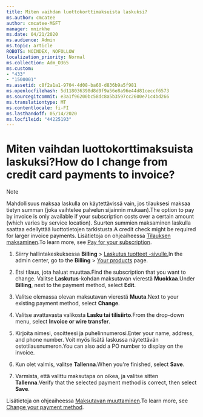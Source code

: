 ```yaml
---
title: Miten vaihdan luottokorttimaksuista laskuksi?
ms.author: cmcatee
author: cmcatee-MSFT
manager: mnirkhe
ms.date: 04/21/2020
ms.audience: Admin
ms.topic: article
ROBOTS: NOINDEX, NOFOLLOW
localization_priority: Normal
ms.collection: Adm_O365
ms.custom:
- "433"
- "1500001"
ms.assetid: c8f2a1a1-9704-4d08-ba60-d836b9a5f981
ms.openlocfilehash: 5d118036398d8d9f9a56e8a96e44d81ceccf6573
ms.sourcegitcommit: e3a1f96200bc58dc8a5b3597cc2600e71c4bd266
ms.translationtype: MT
ms.contentlocale: fi-FI
ms.lasthandoff: 05/14/2020
ms.locfileid: "44225193"
---
```

# <a name="how-do-i-change-from-credit-card-payments-to-invoice"></a><span data-ttu-id="8dfd5-102">Miten vaihdan luottokorttimaksuista laskuksi?</span><span class="sxs-lookup"><span data-stu-id="8dfd5-102">How do I change from credit card payments to invoice?</span></span>

> [!NOTE]
> <span data-ttu-id="8dfd5-103">Mahdollisuus maksaa laskulla on käytettävissä vain, jos tilauksesi maksaa tietyn summan (joka vaihtelee palvelun sijainnin mukaan).</span><span class="sxs-lookup"><span data-stu-id="8dfd5-103">The option to pay by invoice is only available if your subscription costs over a certain amount (which varies by service location).</span></span> <span data-ttu-id="8dfd5-104">Suurten summien maksaminen laskulla saattaa edellyttää luottotietojen tarkistusta.</span><span class="sxs-lookup"><span data-stu-id="8dfd5-104">A credit check might be required for larger invoice payments.</span></span> <span data-ttu-id="8dfd5-105">Lisätietoja on ohjeaiheessa [Tilauksen maksaminen](https://docs.microsoft.com/office365/admin/subscriptions-and-billing/pay-for-your-subscription).</span><span class="sxs-lookup"><span data-stu-id="8dfd5-105">To learn more, see [Pay for your subscription](https://docs.microsoft.com/office365/admin/subscriptions-and-billing/pay-for-your-subscription).</span></span>

1. <span data-ttu-id="8dfd5-106">Siirry hallintakeskuksessa **Billing**  >  [Laskutus tuotteet -sivulle.](https://go.microsoft.com/fwlink/p/?linkid=842054)</span><span class="sxs-lookup"><span data-stu-id="8dfd5-106">In the admin center, go to the **Billing** > [Your products](https://go.microsoft.com/fwlink/p/?linkid=842054) page.</span></span>

2. <span data-ttu-id="8dfd5-107">Etsi tilaus, jota haluat muuttaa.</span><span class="sxs-lookup"><span data-stu-id="8dfd5-107">Find the subscription that you want to change.</span></span> <span data-ttu-id="8dfd5-108">Valitse **Laskutus**-kohdan maksutavan vierestä **Muokkaa**.</span><span class="sxs-lookup"><span data-stu-id="8dfd5-108">Under **Billing**, next to the payment method, select **Edit**.</span></span>

3. <span data-ttu-id="8dfd5-109">Valitse olemassa olevan maksutavan vierestä **Muuta**.</span><span class="sxs-lookup"><span data-stu-id="8dfd5-109">Next to your existing payment method, select **Change**.</span></span>

4. <span data-ttu-id="8dfd5-110">Valitse avattavasta valikosta **Lasku tai tilisiirto**.</span><span class="sxs-lookup"><span data-stu-id="8dfd5-110">From the drop-down menu, select **Invoice or wire transfer**.</span></span>

5. <span data-ttu-id="8dfd5-111">Kirjoita nimesi, osoitteesi ja puhelinnumerosi.</span><span class="sxs-lookup"><span data-stu-id="8dfd5-111">Enter your name, address, and phone number.</span></span> <span data-ttu-id="8dfd5-112">Voit myös lisätä laskussa näytettävän ostotilausnumeron.</span><span class="sxs-lookup"><span data-stu-id="8dfd5-112">You can also add a PO number to display on the invoice.</span></span>

6. <span data-ttu-id="8dfd5-113">Kun olet valmis, valitse **Tallenna**.</span><span class="sxs-lookup"><span data-stu-id="8dfd5-113">When you're finished, select **Save**.</span></span>

7. <span data-ttu-id="8dfd5-114">Varmista, että valittu maksutapa on oikea, ja valitse sitten **Tallenna**.</span><span class="sxs-lookup"><span data-stu-id="8dfd5-114">Verify that the selected payment method is correct, then select **Save**.</span></span>

<span data-ttu-id="8dfd5-115">Lisätietoja on ohjeaiheessa [Maksutavan muuttaminen](https://docs.microsoft.com/microsoft-365/commerce/billing-and-payments/change-payment-method).</span><span class="sxs-lookup"><span data-stu-id="8dfd5-115">To learn more, see [Change your payment method](https://docs.microsoft.com/microsoft-365/commerce/billing-and-payments/change-payment-method).</span></span>